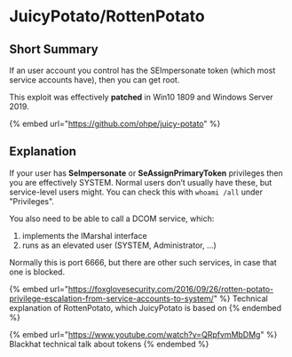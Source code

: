 # JuicyPotato/RottenPotato

## Short **Summary**

If an user account you control has the SEImpersonate token (which most service accounts have), then you can get root.

This exploit was effectively **patched** in Win10 1809 and Windows Server 2019.

{% embed url="https://github.com/ohpe/juicy-potato" %}

## Explanation

If your user has **SeImpersonate** or **SeAssignPrimaryToken** privileges then you are effectively SYSTEM. Normal users don’t usually have these, but service-level users might. You can check this with `whoami /all` under "Privileges".



You also need to be able to call a DCOM service, which:

1. implements the IMarshal interface
2. runs as an elevated user (SYSTEM, Administrator, ...)

Normally this is port 6666, but there are other such services, in case that one is blocked.

{% embed url="https://foxglovesecurity.com/2016/09/26/rotten-potato-privilege-escalation-from-service-accounts-to-system/" %}
Technical explanation of RottenPotato, which JuicyPotato is based on
{% endembed %}

{% embed url="https://www.youtube.com/watch?v=QRpfvmMbDMg" %}
Blackhat technical talk about tokens
{% endembed %}





